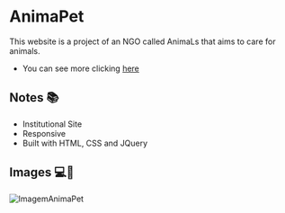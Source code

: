 # AnimaPet

This website is a project of an NGO called AnimaLs that aims to care for animals.
- You can see more clicking [here](https://henriqueestanislau.github.io/AnimaPet/AnimaPet/AnimaPet.html)

## Notes :books:
- Institutional Site
- Responsive
- Built with HTML, CSS and JQuery

## Images :computer::iphone:
![ImagemAnimaPet](https://user-images.githubusercontent.com/65318224/96031073-3fb6d600-0e33-11eb-9334-f438844b0e05.png)


